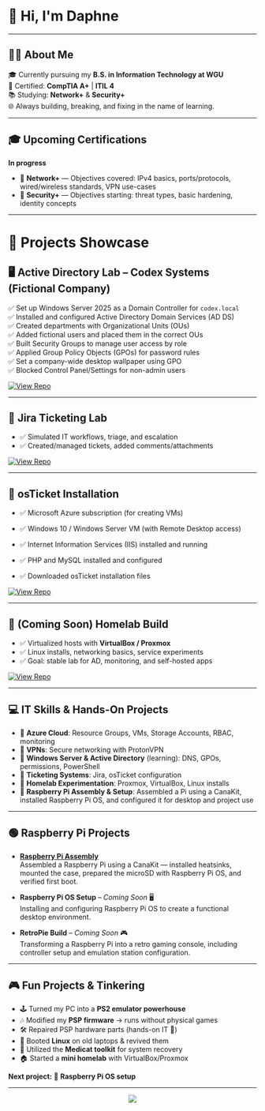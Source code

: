 # 👋 Hi, I'm Daphne  
---

## 👩‍💻 About Me  
🎓 Currently pursuing my **B.S. in Information Technology at WGU**  
🔧 Certified: **CompTIA A+** | **ITIL 4**  
📚 Studying: **Network+** & **Security+**  
🌐 Always building, breaking, and fixing in the name of learning.  

---
## 🎓 Upcoming Certifications
**In progress**  
- 📘 **Network+** — Objectives covered: IPv4 basics, ports/protocols, wired/wireless standards, VPN use-cases  
- 🔐 **Security+** — Objectives starting: threat types, basic hardening, identity concepts
---
# 🚀 Projects Showcase  
## 🖥️ Active Directory Lab – Codex Systems (Fictional Company)
 
✅ Set up Windows Server 2025 as a Domain Controller for `codex.local`  
✅ Installed and configured Active Directory Domain Services (AD DS)  
✅ Created departments with Organizational Units (OUs)  
✅ Added fictional users and placed them in the correct OUs  
✅ Built Security Groups to manage user access by role  
✅ Applied Group Policy Objects (GPOs) for password rules  
✅ Set a company-wide desktop wallpaper using GPO  
✅ Blocked Control Panel/Settings for non-admin users  
    
[![View Repo](https://img.shields.io/badge/GitHub-Azure/AD%20Lab-blue?style=for-the-badge&logo=github)](https://github.com/daphne-systems/Codex-ADLab/blob/main/README.md)  

---
## 📌 Jira Ticketing Lab  
- ✅ Simulated IT workflows, triage, and escalation  
- ✅ Created/managed tickets, added comments/attachments
    
[![View Repo](https://img.shields.io/badge/GitHub-Jira%20Project-blue?style=for-the-badge&logo=github)](https://github.com/daphne-systems/jira-ticketing-lab)  

---

## 📌 osTicket Installation  
- ✅ Microsoft Azure subscription (for creating VMs)

- ✅ Windows 10 / Windows Server VM (with Remote Desktop access)

- ✅ Internet Information Services (IIS) installed and running

- ✅ PHP and MySQL installed and configured

- ✅ Downloaded osTicket installation files
  
[![View Repo](https://img.shields.io/badge/GitHub-osTicket%20Project-blue?style=for-the-badge&logo=github)](https://github.com/daphne-systems/osTicket---Prerequisites-and-Installation)  

---


## 📌 (Coming Soon) Homelab Build  
- ✅ Virtualized hosts with **VirtualBox / Proxmox**  
- ✅ Linux installs, networking basics, service experiments  
- ✅ Goal: stable lab for AD, monitoring, and self-hosted apps
    
[![View Repo](https://img.shields.io/badge/GitHub-Homelab%20Project-blue?style=for-the-badge&logo=github)](https://github.com/daphne-systems/Future-Homelab)  


---
## 💻 IT Skills & Hands-On Projects
- 🔹 **Azure Cloud**: Resource Groups, VMs, Storage Accounts, RBAC, monitoring  
- 🔹 **VPNs**: Secure networking with ProtonVPN  
- 🔹 **Windows Server & Active Directory** (learning): DNS, GPOs, permissions, PowerShell  
- 🔹 **Ticketing Systems**: Jira, osTicket configuration  
- 🔹 **Homelab Experimentation**: Proxmox, VirtualBox, Linux installs
- 🔹 **Raspberry Pi Assembly & Setup**: Assembled a Pi using a CanaKit, installed Raspberry Pi OS, and configured it for desktop and project use
  

---

## 🟢 Raspberry Pi Projects  

- **[Raspberry Pi Assembly](https://github.com/daphne-systems/Raspberry-Pi-Assembly-Guide)**  
  Assembled a Raspberry Pi using a CanaKit — installed heatsinks, mounted the case, prepared the microSD with Raspberry Pi OS, and verified first boot.  

- **Raspberry Pi OS Setup** – *Coming Soon* 🖥️  
  Installing and configuring Raspberry Pi OS to create a functional desktop environment.  

- **RetroPie Build** – *Coming Soon* 🎮  
  Transforming a Raspberry Pi into a retro gaming console, including controller setup and emulation station configuration.  


---

## 🎮 Fun Projects & Tinkering  
- 🕹️ Turned my PC into a **PS2 emulator powerhouse**  
- 🎶 Modified my **PSP firmware** → runs without physical games  
- 🛠️ Repaired PSP hardware parts (hands-on IT 💪)  
- 🐧 Booted **Linux** on old laptops & revived them  
- 🏥 Utilized the **Medicat toolkit** for system recovery  
- 🏠 Started a **mini homelab** with VirtualBox/Proxmox  

**Next project:** 🥧 **Raspberry Pi OS setup**  

---

<p align="center">
  <img src="https://capsule-render.vercel.app/api?type=waving&color=0:0f0c29,100:302b63&height=150&section=footer"/>
</p>

